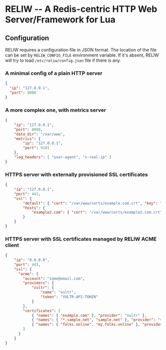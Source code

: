 # RELIW -- A Redis-centric HTTP Web Server/Framework for Lua

## Configuration

RELIW requires a configuration file in JSON format. The location of
the file can be set by `RELIW_CONFIG_FILE` environment variable. If it's absent,
RELIW will try to load `/etc/reliw/config.json` file if there is any.

### A minimal config of a plain HTTP server

```json
{
  "ip": "127.0.0.1",
  "port": 8080
}
```

### A more complex one, with metrics server

```json
{
    "ip": "127.0.0.1",
    "port": 8080,
    "data_dir": "/var/www",
    "metrics": {
        "ip": "127.0.0.1",
        "port": 9101
    },
    "log_headers": [ "user-agent", "x-real-ip" ]
}
```

### HTTPS server with externally provisioned SSL certificates

```json
{
    "ip": "127.0.0.1",
    "port": 443,
    "ssl": {
        "default": { "cert": "/var/www/certs/example.com.crt", "key": "/var/www/certs/example.com.key" },
        "hosts": {
            "example2.com": { "cert": "/var/www/certs/example2.com.crt", "key": "/var/www/certs/example2.com.key" }
        }
    }
}
```

### HTTPS server with SSL certificates managed by RELIW ACME client

```json
{ 
    "ip": "0.0.0.0",
    "port": 443,
    "ssl": {
      "acme": {
        "account": "some@email.com",
        "providers": {
            "vultr": {
                "name": "vultr",
                "token": "VULTR-API-TOKEN"
            }
        },
        "certificates": [
            { "names": { "example.com" }, "provider": "vultr" },
            { "names": { "*.sample.net", "sample.net" }, "provider": "vultr" },
            { "names": { "folks.online", "my.folks.online" }, "provider": "vultr" }
        ]
      }
    }
}
```
